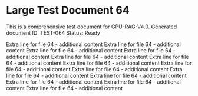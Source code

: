 # Large Test Document 64

This is a comprehensive test document for GPU-RAG-V4.0.
Generated document ID: TEST-064
Status: Ready

Extra line for file 64 - additional content Extra line for file 64 - additional content Extra line for file 64 - additional content Extra line for file 64 - additional content Extra line for file 64 - additional content Extra line for file 64 - additional content Extra line for file 64 - additional content Extra line for file 64 - additional content Extra line for file 64 - additional content Extra line for file 64 - additional content Extra line for file 64 - additional content Extra line for file 64 - additional content Extra line for file 64 - additional content Extra line for file 64 - additional content 
